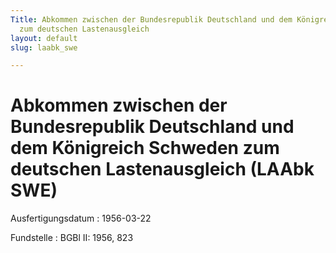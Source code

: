 ```yaml
---
Title: Abkommen zwischen der Bundesrepublik Deutschland und dem Königreich Schweden
  zum deutschen Lastenausgleich
layout: default
slug: laabk_swe

---
```


# Abkommen zwischen der Bundesrepublik Deutschland und dem Königreich Schweden zum deutschen Lastenausgleich (LAAbk SWE)

Ausfertigungsdatum
:   1956-03-22

Fundstelle
:   BGBl II: 1956, 823

